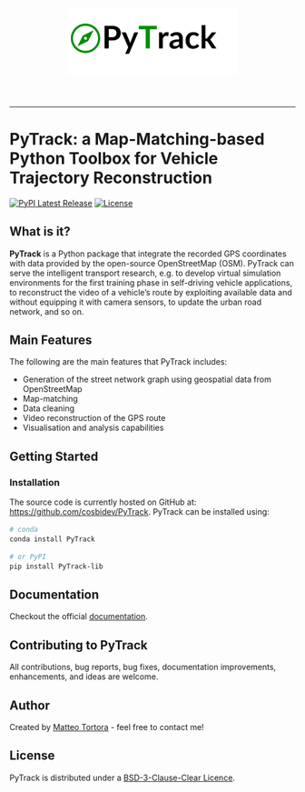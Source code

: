 <h1 align="center">
<img src="logo/pytracklogo.svg" width="300">
</h1><br>

-----------------

# PyTrack: a Map-Matching-based Python Toolbox for Vehicle Trajectory Reconstruction
[![PyPI Latest Release](https://img.shields.io/pypi/v/PyTrack-lib)](https://pypi.org/project/PyTrack-lib/)
[![License](https://img.shields.io/pypi/l/pandas.svg)](LICENSE)

## What is it?
**PyTrack** is a Python package that integrate the recorded GPS coordinates with data provided by the open-source OpenStreetMap (OSM). 
PyTrack can serve the intelligent transport research, e.g. to develop virtual simulation environments for the first training phase in self-driving vehicle applications, to reconstruct the video of a vehicle’s route by exploiting available data and without equipping it with camera sensors, to update the urban road network, and so on.

## Main Features
The following are the main features that PyTrack includes:
- Generation of the street network graph using geospatial data from OpenStreetMap
- Map-matching
- Data cleaning
- Video reconstruction of the GPS route
- Visualisation and analysis capabilities

## Getting Started
### Installation
The source code is currently hosted on GitHub at:
https://github.com/cosbidev/PyTrack.
PyTrack can be installed using:
```sh
# conda
conda install PyTrack
```

```sh
# or PyPI
pip install PyTrack-lib
```
## Documentation
Checkout the official [documentation]().

## Contributing to PyTrack
All contributions, bug reports, bug fixes, documentation improvements, enhancements, and ideas are welcome.

## Author
Created by [Matteo Tortora](https://mtortora-ai.github.io) - feel free to contact me!

<!---
## Citation

If you use PyTrack in your work, please cite the [journal paper]().
```bibtex

```
-->

## License
PyTrack is distributed under a [BSD-3-Clause-Clear Licence]().